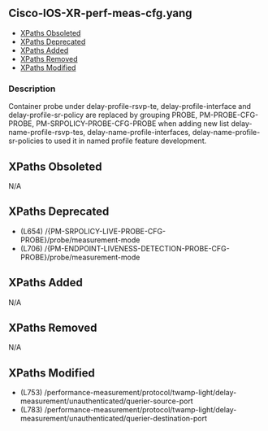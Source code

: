## Cisco-IOS-XR-perf-meas-cfg.yang

- [XPaths Obsoleted](#xpaths-obsoleted)
- [XPaths Deprecated](#xpaths-deprecated)
- [XPaths Added](#xpaths-added)
- [XPaths Removed](#xpaths-removed)
- [XPaths Modified](#xpaths-modified)

### Description

Container probe under delay-profile-rsvp-te, delay-profile-interface and delay-profile-sr-policy are replaced by grouping PROBE, PM-PROBE-CFG-PROBE, PM-SRPOLICY-PROBE-CFG-PROBE when adding new list delay-name-profile-rsvp-tes, delay-name-profile-interfaces, delay-name-profile-sr-policies to used it in named profile feature development.

## XPaths Obsoleted

N/A

## XPaths Deprecated

- (L654)	/{PM-SRPOLICY-LIVE-PROBE-CFG-PROBE}/probe/measurement-mode
- (L706)	/{PM-ENDPOINT-LIVENESS-DETECTION-PROBE-CFG-PROBE}/probe/measurement-mode

## XPaths Added

N/A

## XPaths Removed

N/A

## XPaths Modified

- (L753)	/performance-measurement/protocol/twamp-light/delay-measurement/unauthenticated/querier-source-port
- (L783)	/performance-measurement/protocol/twamp-light/delay-measurement/unauthenticated/querier-destination-port

